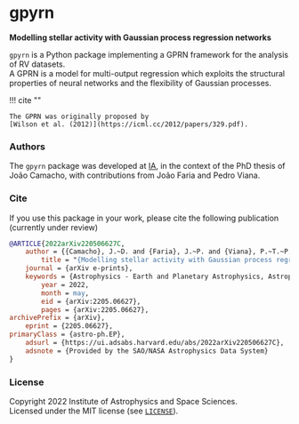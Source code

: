 # gpyrn


**Modelling stellar activity with Gaussian process regression networks**

`gpyrn` is a Python package implementing a GPRN framework for the analysis of RV
datasets.  
A GPRN is a model for multi-output regression which exploits the
structural properties of neural networks and the flexibility of Gaussian
processes.

!!! cite ""
    
    The GPRN was originally proposed by 
    [Wilson et al. (2012)](https://icml.cc/2012/papers/329.pdf).


### Authors

The `gpyrn` package was developed at [IA](https://www.iastro.pt), in the context
of the PhD thesis of João Camacho, with contributions from João Faria and
Pedro Viana.

### Cite

If you use this package in your work, please cite the following publication
(currently under review)

```bibtex
@ARTICLE{2022arXiv220506627C,
    author = {{Camacho}, J.~D. and {Faria}, J.~P. and {Viana}, P.~T.~P.},
        title = "{Modelling stellar activity with Gaussian process regression networks}",
    journal = {arXiv e-prints},
    keywords = {Astrophysics - Earth and Planetary Astrophysics, Astrophysics - Solar and Stellar Astrophysics},
        year = 2022,
        month = may,
        eid = {arXiv:2205.06627},
        pages = {arXiv:2205.06627},
archivePrefix = {arXiv},
    eprint = {2205.06627},
primaryClass = {astro-ph.EP},
    adsurl = {https://ui.adsabs.harvard.edu/abs/2022arXiv220506627C},
    adsnote = {Provided by the SAO/NASA Astrophysics Data System}
}
```



### License

Copyright 2022 Institute of Astrophysics and Space Sciences.  
Licensed under the MIT license (see [`LICENSE`](https://github.com/iastro-pt/gpyrn/blob/main/LICENSE)).
